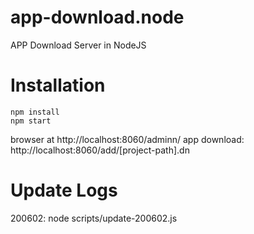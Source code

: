 # app-download.node
APP Download Server in NodeJS

# Installation
```NodeJS
npm install
npm start
```

browser at http://localhost:8060/adminn/
app download: http://localhost:8060/add/[project-path].dn

# Update Logs
200602: node scripts/update-200602.js
